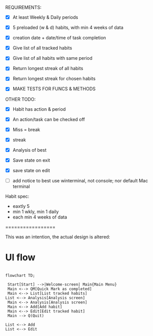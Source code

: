 
REQUIREMENTS:
-  [x] At least Weekly & Daily periods
-  [x] 5 preloaded (w & d) habits, with min 4 weeks of data
-  [x] creation date + date/time of task completion

- [x] Give list of all tracked habits
- [x] Give list of all habits with same period
- [x] Return longest streak of all habits
- [x] Return longest streak for chosen habits

- [x] MAKE TESTS FOR FUNCS & METHODS

OTHER TODO:
- [x]  Habit has action & period
-  [x] An action/task can be checked off
-  [x] Miss = break
-  [x] streak
-  [x] Analysis of best
-  [x] Save state on exit
-  [x] save state on edit

- [ ] add notice to best use winterminal, not console; nor default Mac terminal

Habit spec:
- eaxtly 5
- min 1 wkly, min 1 daily
- each min 4 weeks of data


=================

This was an intention,
the actual design is altered:
# UI flow
```mermaid

flowchart TD;

 Start[Start] -->|Welcome-screen| Main{Main Menu}
 Main <--> QM[Quick Mark as completed]
 Main <--> List[List tracked habits]
List <--> Analysis[Analysis screen]
 Main <--> Analysis[Analysis screen]
 Main <--> Add[Add habit]
 Main <--> Edit[Edit tracked habit]
 Main --> Q(Quit)

List <--> Add
List <--> Edit

```